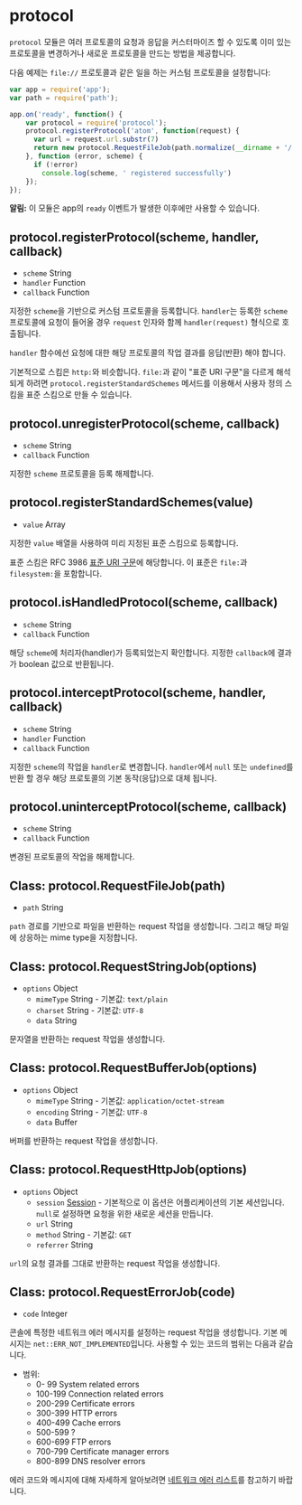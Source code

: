 ﻿# protocol

`protocol` 모듈은 여러 프로토콜의 요청과 응답을 커스터마이즈 할 수 있도록 이미 있는 프로토콜을 변경하거나 새로운 프로토콜을 만드는 방법을 제공합니다.

다음 예제는 `file://` 프로토콜과 같은 일을 하는 커스텀 프로토콜을 설정합니다:

```javascript
var app = require('app');
var path = require('path');

app.on('ready', function() {
    var protocol = require('protocol');
    protocol.registerProtocol('atom', function(request) {
      var url = request.url.substr(7)
      return new protocol.RequestFileJob(path.normalize(__dirname + '/' + url));
    }, function (error, scheme) {
      if (!error)
        console.log(scheme, ' registered successfully')
    });
});
```

**알림:** 이 모듈은 app의 `ready` 이벤트가 발생한 이후에만 사용할 수 있습니다.

## protocol.registerProtocol(scheme, handler, callback)

* `scheme` String
* `handler` Function
* `callback` Function 

지정한 `scheme`을 기반으로 커스텀 프로토콜을 등록합니다. `handler`는 등록한 `scheme` 프로토콜에 요청이 들어올 경우 `request` 인자와 함께 `handler(request)` 형식으로 호출됩니다.

`handler` 함수에선 요청에 대한 해당 프로토콜의 작업 결과를 응답(반환) 해야 합니다.

기본적으로 스킴은 `http:`와 비슷합니다. `file:`과 같이 "표준 URI 구문"을 다르게 해석되게 하려면
`protocol.registerStandardSchemes` 메서드를 이용해서 사용자 정의 스킴을 표준 스킴으로 만들 수 있습니다.

## protocol.unregisterProtocol(scheme, callback)

* `scheme` String
* `callback` Function

지정한 `scheme` 프로토콜을 등록 해제합니다.

## protocol.registerStandardSchemes(value)

* `value` Array

지정한 `value` 배열을 사용하여 미리 지정된 표준 스킴으로 등록합니다.

표준 스킴은 RFC 3986 [표준 URI 구문](https://tools.ietf.org/html/rfc3986#section-3)에 해당합니다.
이 표준은 `file:`과 `filesystem:`을 포함합니다.

## protocol.isHandledProtocol(scheme, callback)

* `scheme` String
* `callback` Function

해당 `scheme`에 처리자(handler)가 등록되었는지 확인합니다.
지정한 `callback`에 결과가 boolean 값으로 반환됩니다.

## protocol.interceptProtocol(scheme, handler, callback)

* `scheme` String
* `handler` Function
* `callback` Function

지정한 `scheme`의 작업을 `handler`로 변경합니다.
`handler`에서 `null` 또는 `undefined`를 반환 할 경우 해당 프로토콜의 기본 동작(응답)으로 대체 됩니다.

## protocol.uninterceptProtocol(scheme, callback)

* `scheme` String
* `callback` Function

변경된 프로토콜의 작업을 해제합니다.

## Class: protocol.RequestFileJob(path)

* `path` String

`path` 경로를 기반으로 파일을 반환하는 request 작업을 생성합니다. 그리고 해당 파일에 상응하는 mime type을 지정합니다.

## Class: protocol.RequestStringJob(options)

* `options` Object
  * `mimeType` String - 기본값: `text/plain`
  * `charset` String - 기본값: `UTF-8`
  * `data` String

문자열을 반환하는 request 작업을 생성합니다.

## Class: protocol.RequestBufferJob(options)

* `options` Object
  * `mimeType` String - 기본값: `application/octet-stream`
  * `encoding` String - 기본값: `UTF-8`
  * `data` Buffer

버퍼를 반환하는 request 작업을 생성합니다.

## Class: protocol.RequestHttpJob(options)

* `options` Object
  * `session` [Session](browser-window.md#class-session) - 기본적으로 이 옵션은 어플리케이션의 기본 세션입니다.
    `null`로 설정하면 요청을 위한 새로운 세션을 만듭니다.
  * `url` String
  * `method` String - 기본값: `GET`
  * `referrer` String

`url`의 요청 결과를 그대로 반환하는 request 작업을 생성합니다.

## Class: protocol.RequestErrorJob(code)

* `code` Integer

콘솔에 특정한 네트워크 에러 메시지를 설정하는 request 작업을 생성합니다.
기본 메시지는 `net::ERR_NOT_IMPLEMENTED`입니다. 사용할 수 있는 코드의 범위는 다음과 같습니다.

* 범위:
  * 0- 99 System related errors
  * 100-199 Connection related errors
  * 200-299 Certificate errors
  * 300-399 HTTP errors
  * 400-499 Cache errors
  * 500-599 ?
  * 600-699 FTP errors
  * 700-799 Certificate manager errors
  * 800-899 DNS resolver errors

에러 코드와 메시지에 대해 자세하게 알아보려면 [네트워크 에러 리스트](https://code.google.com/p/chromium/codesearch#chromium/src/net/base/net_error_list.h)를 참고하기 바랍니다.
